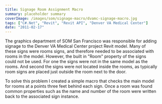 ```yaml
---
title: Signage Room Assignment Macro
summary: placeholder summary
coverImage: /images/som/signage-macro/dvamc-signage-macro.jpg
tags: ["C#.Net", "Revit", "Revit API", "Denver VA Medical Center"]
date: "2011-02-17"
---
```


The graphics department of SOM San Francisco was responsible for adding signage to the Denver VA Medical Center project Revit model. Many of these signs were rooms signs, and therefore needed to be associated with rooms in the model. However, the built in "Room" property of the signs could not be used. For one the signs were not in the same model as the rooms. And second the signs were not located inside the rooms, as typically room signs are placed just outside the room next to the door.

To solve this problem I created a simple macro that checks the main model for rooms at a points three feet behind each sign. Once a room was found common properties such as the name and number of the room were written back to the associated sign instance.
